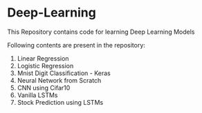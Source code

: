 # Deep-Learning
This Repository contains code for learning Deep Learning Models


Following contents are present in the repository:
1. Linear Regression
2. Logistic Regression
3. Mnist Digit Classification - Keras
4. Neural Network from Scratch
5. CNN using Cifar10
6. Vanilla LSTMs
7. Stock Prediction using LSTMs
